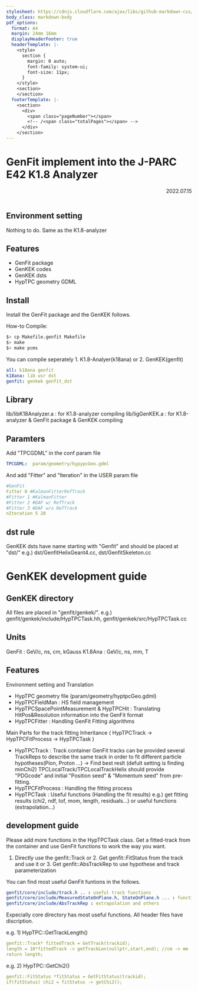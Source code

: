 ```yaml
---
stylesheet: https://cdnjs.cloudflare.com/ajax/libs/github-markdown-css/2.10.0/github-markdown.min.css
body_class: markdown-body
pdf_options:
  format: A4
  margin: 24mm 16mm
  displayHeaderFooter: true
  headerTemplate: |-
    <style>
      section {
        margin: 0 auto;
        font-family: system-ui;
        font-size: 11px;
      }
    </style>
    <section>
    </section>
  footerTemplate: |-
    <section>
      <div>
        <span class="pageNumber"></span>
        <!-- /<span class="totalPages"></span> -->
      </div>
    </section>
---
```



GenFit implement into the J-PARC E42 K1.8 Analyzer
====================

<div style="text-align: right;">
 2022.07.15
 </div><br>

## Environment setting

   Nothing to do. Same as the K1.8-analyzer

## Features

   - GenFit package
   - GenKEK codes
   - GenKEK dsts
   - HypTPC geometry GDML

## Install

   Install the GenFit package and the GenKEK follows.

   How-to Compile:
   ```sh
   $> cp Makefile.genfit Makefile
   $> make
   $> make pcms
   ```
   You can complie seperately 1. K1.8-Analyer(k18ana) or 2. GenKEK(genfit)

   ```yml
   all: k18ana genfit
   k18ana: lib usr dst
   genfit: genkek genfit_dst
   ```

## Library

   lib/libK18Analyzer.a : for K1.8-analyzer compiling
   lib/ligGenKEK.a : for K1.8-analyzer & GenFit package & GenKEK compiling


## Paramters

   Add "TPCGDML" in the conf param file
   ```yml
   TPCGDML:  param/geometry/hypypcGeo.gdml
   ```

   And add "Fitter" and "Iteration" in the USER param file
   ```yml
   #GenFit
   Fitter 0 #KalmanFitterRefTrack
   #Fitter 1 #KalmanFitter
   #Fitter 2 #DAF w/ RefTrack
   #Fitter 3 #DAF w/o RefTrack
   nIteration 5 20
   ```

## dst rule

   GenKEK dsts have name starting with "Genfit" and should be placed at "dst/"
   e.g.) dst/GenfitHelixGeant4.cc, dst/GenfitSkeleton.cc

GenKEK development guide
====================

## GenKEK directory

   All files are placed in "genfit/genkek/".
   e.g.) genfit/genkek/include/HypTPCTask.hh, genfit/genkek/src/HypTPCTask.cc

## Units

   GenFit : GeV/c, ns, cm, kGauss
   K1.8Ana : GeV/c, ns, mm, T

## Features

   Environment setting and Translation

   - HypTPC geometry file (param/geometry/hyptpcGeo.gdml)
   - HypTPCFieldMan : HS field management
   - HypTPCSpacePointMeasurement & HypTPCHit : Translating HitPos&Resolution information into the GenFit format
   - HypTPCFitter : Handling GenFit Fitting algorithms

   Main Parts for the track fitting
   Inheritance ( HypTPCTrack -> HypTPCFitProcess -> HypTPCTask )

   - HypTPCTrack : Track container
   GenFit tracks can be provided several TrackReps to describe the same track in order to fit different particle hypotheses(Pion, Proton ...) -> Find best reslt (defult setting is finding minChi2)
   TPCLocalTrack/TPCLocalTrackHelix should provide "PDGcode" and initial "Position seed" & "Momentum seed" from pre-fitting.
   - HypTPCFitProcess : Handling the fitting process
   - HypTPCTask : Useful functions (Handling the fit results)
   e.g.) get fitting results (chi2, ndf, tof, mom, length, residuals...) or useful functions (extrapolation...)

## development guide

   Please add more functions in the HypTPCTask class.
   Get a fitted-track from the container and use GenFit functions to work the way you want.
   1. Directly use the genfit::Track or 2. Get genfit::FitStatus from the track and use it or 3. Get genfit::AbsTrackRep to use hypothese and track parameterization

   You can find most useful GenFit funtions in the follows.
   ```yml
   genfit/core/include/track.h .. : useful track functions
   genfit/core/include/MeasuredStateOnPlane.h, StateOnPlane.h ... : functions for State vector
   genfit/core/include/AbsTrackRep : extrapolation and others
   ```
   Expecially core directory has most useful functions.
   All header files have discription.

   e.g. 1) HypTPC::GetTrackLength()
   ```yml
   genfit::Track* fittedTrack = GetTrack(trackid);
   length = 10*fittedTrack -> getTrackLen(nullptr,start,end); //cm -> mm
   return length;
   ```

   e.g. 2) HypTPC::GetChi2()
   ```yml
   genfit::FitStatus *fitStatus = GetFitStatus(trackid);
   if(fitStatus) chi2 = fitStatus -> getChi2();
   ```